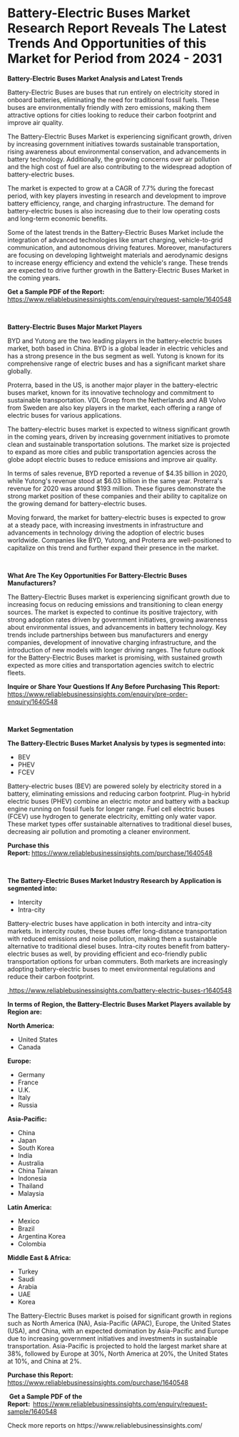 <p><h1>Battery-Electric Buses Market Research Report Reveals The Latest Trends And Opportunities of this Market for Period from 2024 - 2031</h1></p><p><strong>Battery-Electric Buses Market Analysis and Latest Trends</strong></p>
<p><p>Battery-Electric Buses are buses that run entirely on electricity stored in onboard batteries, eliminating the need for traditional fossil fuels. These buses are environmentally friendly with zero emissions, making them attractive options for cities looking to reduce their carbon footprint and improve air quality.</p><p>The Battery-Electric Buses Market is experiencing significant growth, driven by increasing government initiatives towards sustainable transportation, rising awareness about environmental conservation, and advancements in battery technology. Additionally, the growing concerns over air pollution and the high cost of fuel are also contributing to the widespread adoption of battery-electric buses.</p><p>The market is expected to grow at a CAGR of 7.7% during the forecast period, with key players investing in research and development to improve battery efficiency, range, and charging infrastructure. The demand for battery-electric buses is also increasing due to their low operating costs and long-term economic benefits.</p><p>Some of the latest trends in the Battery-Electric Buses Market include the integration of advanced technologies like smart charging, vehicle-to-grid communication, and autonomous driving features. Moreover, manufacturers are focusing on developing lightweight materials and aerodynamic designs to increase energy efficiency and extend the vehicle's range. These trends are expected to drive further growth in the Battery-Electric Buses Market in the coming years.</p></p>
<p><strong>Get a Sample PDF of the Report:&nbsp;</strong> <a href="https://www.reliablebusinessinsights.com/enquiry/request-sample/1640548">https://www.reliablebusinessinsights.com/enquiry/request-sample/1640548</a></p>
<p>&nbsp;</p>
<p><strong>Battery-Electric Buses Major Market Players</strong></p>
<p><p>BYD and Yutong are the two leading players in the battery-electric buses market, both based in China. BYD is a global leader in electric vehicles and has a strong presence in the bus segment as well. Yutong is known for its comprehensive range of electric buses and has a significant market share globally.</p><p>Proterra, based in the US, is another major player in the battery-electric buses market, known for its innovative technology and commitment to sustainable transportation. VDL Groep from the Netherlands and AB Volvo from Sweden are also key players in the market, each offering a range of electric buses for various applications.</p><p>The battery-electric buses market is expected to witness significant growth in the coming years, driven by increasing government initiatives to promote clean and sustainable transportation solutions. The market size is projected to expand as more cities and public transportation agencies across the globe adopt electric buses to reduce emissions and improve air quality.</p><p>In terms of sales revenue, BYD reported a revenue of $4.35 billion in 2020, while Yutong's revenue stood at $6.03 billion in the same year. Proterra's revenue for 2020 was around $193 million. These figures demonstrate the strong market position of these companies and their ability to capitalize on the growing demand for battery-electric buses.</p><p>Moving forward, the market for battery-electric buses is expected to grow at a steady pace, with increasing investments in infrastructure and advancements in technology driving the adoption of electric buses worldwide. Companies like BYD, Yutong, and Proterra are well-positioned to capitalize on this trend and further expand their presence in the market.</p></p>
<p>&nbsp;</p>
<p><strong>What Are The Key Opportunities For Battery-Electric Buses Manufacturers?</strong></p>
<p><p>The Battery-Electric Buses market is experiencing significant growth due to increasing focus on reducing emissions and transitioning to clean energy sources. The market is expected to continue its positive trajectory, with strong adoption rates driven by government initiatives, growing awareness about environmental issues, and advancements in battery technology. Key trends include partnerships between bus manufacturers and energy companies, development of innovative charging infrastructure, and the introduction of new models with longer driving ranges. The future outlook for the Battery-Electric Buses market is promising, with sustained growth expected as more cities and transportation agencies switch to electric fleets.</p></p>
<p><strong>Inquire or Share Your Questions If Any Before Purchasing This Report:</strong> <a href="https://www.reliablebusinessinsights.com/enquiry/pre-order-enquiry/1640548">https://www.reliablebusinessinsights.com/enquiry/pre-order-enquiry/1640548</a></p>
<p>&nbsp;</p>
<p><strong>Market Segmentation</strong></p>
<p><strong>The Battery-Electric Buses Market Analysis by types is segmented into:</strong></p>
<p><ul><li>BEV</li><li>PHEV</li><li>FCEV</li></ul></p>
<p><p>Battery-electric buses (BEV) are powered solely by electricity stored in a battery, eliminating emissions and reducing carbon footprint. Plug-in hybrid electric buses (PHEV) combine an electric motor and battery with a backup engine running on fossil fuels for longer range. Fuel cell electric buses (FCEV) use hydrogen to generate electricity, emitting only water vapor. These market types offer sustainable alternatives to traditional diesel buses, decreasing air pollution and promoting a cleaner environment.</p></p>
<p><strong>Purchase this Report:&nbsp;</strong><a href="https://www.reliablebusinessinsights.com/purchase/1640548">https://www.reliablebusinessinsights.com/purchase/1640548</a></p>
<p>&nbsp;</p>
<p><strong>The Battery-Electric Buses Market Industry Research by Application is segmented into:</strong></p>
<p><ul><li>Intercity</li><li>Intra-city</li></ul></p>
<p><p>Battery-electric buses have application in both intercity and intra-city markets. In intercity routes, these buses offer long-distance transportation with reduced emissions and noise pollution, making them a sustainable alternative to traditional diesel buses. Intra-city routes benefit from battery-electric buses as well, by providing efficient and eco-friendly public transportation options for urban commuters. Both markets are increasingly adopting battery-electric buses to meet environmental regulations and reduce their carbon footprint.</p></p>
<p><a href="https://www.reliablebusinessinsights.com/battery-electric-buses-r1640548">&nbsp;https://www.reliablebusinessinsights.com/battery-electric-buses-r1640548</a></p>
<p><strong>In terms of Region, the Battery-Electric Buses Market Players available by Region are:</strong></p>
<p>
    <p> <strong> North America: </strong>
        <ul>
            <li>United States</li>
            <li>Canada</li>
        </ul>
        </p> 
    <p> <strong> Europe: </strong>
        <ul>
            <li>Germany</li>
            <li>France</li>
            <li>U.K.</li>
            <li>Italy</li>
            <li>Russia</li>
        </ul>
        </p> 
    <p> <strong> Asia-Pacific: </strong>
        <ul>
            <li>China</li>
            <li>Japan</li>
            <li>South Korea</li>
            <li>India</li>
            <li>Australia</li>
            <li>China Taiwan</li>
            <li>Indonesia</li>
            <li>Thailand</li>
            <li>Malaysia</li>
        </ul>
        </p> 
    <p> <strong> Latin America: </strong>
        <ul>
            <li>Mexico</li>
            <li>Brazil</li>
            <li>Argentina Korea</li>
            <li>Colombia</li>
        </ul>
        </p> 
    <p> <strong> Middle East & Africa: </strong>
        <ul>
            <li>Turkey</li>
            <li>Saudi</li>
            <li>Arabia</li>
            <li>UAE</li>
            <li>Korea</li>
        </ul>
    </p>
    </p>
<p><p>The Battery-Electric Buses market is poised for significant growth in regions such as North America (NA), Asia-Pacific (APAC), Europe, the United States (USA), and China, with an expected domination by Asia-Pacific and Europe due to increasing government initiatives and investments in sustainable transportation. Asia-Pacific is projected to hold the largest market share at 38%, followed by Europe at 30%, North America at 20%, the United States at 10%, and China at 2%.</p></p>
<p><strong>Purchase this Report: </strong><a href="https://www.reliablebusinessinsights.com/purchase/1640548">https://www.reliablebusinessinsights.com/purchase/1640548</a></p>
<p>&nbsp;<strong>Get a Sample PDF of the Report:&nbsp;&nbsp;</strong><a href="https://www.reliablebusinessinsights.com/enquiry/request-sample/1640548">https://www.reliablebusinessinsights.com/enquiry/request-sample/1640548</a></p>
<p><strong></strong></p>
<p>Check more reports on https://www.reliablebusinessinsights.com/</p>